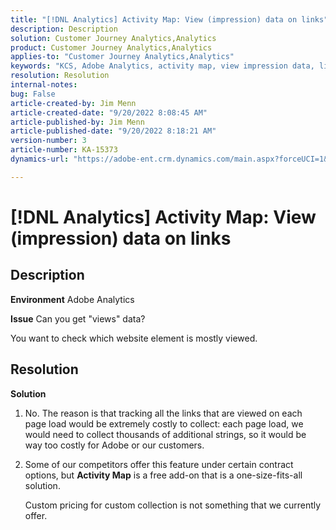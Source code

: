 ```yaml
---
title: "[!DNL Analytics] Activity Map: View (impression) data on links"
description: Description
solution: Customer Journey Analytics,Analytics
product: Customer Journey Analytics,Analytics
applies-to: "Customer Journey Analytics,Analytics"
keywords: "KCS, Adobe Analytics, activity map, view impression data, links, views"
resolution: Resolution
internal-notes: 
bug: False
article-created-by: Jim Menn
article-created-date: "9/20/2022 8:08:45 AM"
article-published-by: Jim Menn
article-published-date: "9/20/2022 8:18:21 AM"
version-number: 3
article-number: KA-15373
dynamics-url: "https://adobe-ent.crm.dynamics.com/main.aspx?forceUCI=1&pagetype=entityrecord&etn=knowledgearticle&id=80e75a6f-bb38-ed11-9db1-0022480866ad"

---
```

# [!DNL Analytics] Activity Map: View (impression) data on links

## Description


<b>Environment</b>
 Adobe Analytics

<b>Issue</b>
 Can you get "views" data?

You want to check which website element is mostly viewed.


## Resolution


<b>Solution</b>

1. No. The reason is that tracking all the links that are viewed on each page load would be extremely costly to collect: each page load, we would need to collect thousands of additional strings, so it would be way too costly for Adobe or our customers.
2. Some of our competitors offer this feature under certain contract options, but <b>Activity Map</b> is a free add-on that is a one-size-fits-all solution.

    Custom pricing for custom collection is not something that we currently offer.

